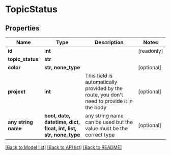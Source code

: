 # TopicStatus


## Properties
Name | Type | Description | Notes
------------ | ------------- | ------------- | -------------
**id** | **int** |  | [readonly] 
**topic_status** | **str** |  | 
**color** | **str, none_type** |  | [optional] 
**project** | **int** | This field is automatically provided by the route, you don&#39;t need to provide it in the body | [optional] 
**any string name** | **bool, date, datetime, dict, float, int, list, str, none_type** | any string name can be used but the value must be the correct type | [optional]

[[Back to Model list]](../README.md#documentation-for-models) [[Back to API list]](../README.md#documentation-for-api-endpoints) [[Back to README]](../README.md)


